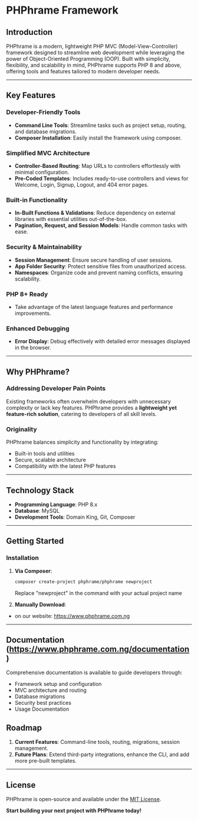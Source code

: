 # PHPhrame Framework

## Introduction  
PHPhrame is a modern, lightweight PHP MVC (Model-View-Controller) framework designed to streamline web development while leveraging the power of Object-Oriented Programming (OOP). Built with simplicity, flexibility, and scalability in mind, PHPhrame supports PHP 8 and above, offering tools and features tailored to modern developer needs.

---

## Key Features  

### Developer-Friendly Tools  
- **Command Line Tools**: Streamline tasks such as project setup, routing, and database migrations.  
- **Composer Installation**: Easily install the framework using composer.  

### Simplified MVC Architecture  
- **Controller-Based Routing**: Map URLs to controllers effortlessly with minimal configuration.  
- **Pre-Coded Templates**: Includes ready-to-use controllers and views for Welcome, Login, Signup, Logout, and 404 error pages.  

### Built-in Functionality  
- **In-Built Functions & Validations**: Reduce dependency on external libraries with essential utilities out-of-the-box.  
- **Pagination, Request, and Session Models**: Handle common tasks with ease.  

### Security & Maintainability  
- **Session Management**: Ensure secure handling of user sessions.  
- **App Folder Security**: Protect sensitive files from unauthorized access.  
- **Namespaces**: Organize code and prevent naming conflicts, ensuring scalability.  

### PHP 8+ Ready  
- Take advantage of the latest language features and performance improvements.  

### Enhanced Debugging  
- **Error Display**: Debug effectively with detailed error messages displayed in the browser.  

---

## Why PHPhrame?  

### Addressing Developer Pain Points  
Existing frameworks often overwhelm developers with unnecessary complexity or lack key features. PHPhrame provides a **lightweight yet feature-rich solution**, catering to developers of all skill levels.  

### Originality  
PHPhrame balances simplicity and functionality by integrating:  
- Built-in tools and utilities  
- Secure, scalable architecture  
- Compatibility with the latest PHP features  

---

## Technology Stack  
- **Programming Language**: PHP 8.x  
- **Database**: MySQL  
- **Development Tools**: Domain King, Git, Composer

---

## Getting Started  

### Installation  
1. **Via Composer**:  
   ```bash
   composer create-project phphrame/phphrame newproject
   ```
   Replace "newproject" in the command with your actual project name

2. **Manually Download**:  
- on our website: https://www.phphrame.com.ng

---

## Documentation (https://www.phphrame.com.ng/documentation) 
Comprehensive documentation is available to guide developers through:  
- Framework setup and configuration  
- MVC architecture and routing  
- Database migrations  
- Security best practices  
- Usage Documentation  


## Roadmap  
1. **Current Features**: Command-line tools, routing, migrations, session management.  
2. **Future Plans**: Extend third-party integrations, enhance the CLI, and add more pre-built templates.  

---

## License  
PHPhrame is open-source and available under the [MIT License](https://opensource.org/licenses/MIT).  

**Start building your next project with PHPhrame today!**